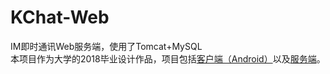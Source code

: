 # KChat-Web
IM即时通讯Web服务端，使用了Tomcat+MySQL <br />
本项目作为大学的2018毕业设计作品，项目包括<a href="https://github.com/KongJue/KChat-Android/tree/master/">客户端（Android）</a>以及<a href="https://github.com/KongJue/KChat-Web">服务端</a>。
